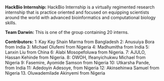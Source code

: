 **HackBio Internship:**
  HackBio Internship is a virtually regimented research internship that is practice oriented and focused on equipping scientists around the world with advanced bioinformatics and     computational biology skills.

**Team Darwin:**
  This is one of the group containing 20 interns.

**Contributors:**
  1: Kay Kay Shain Marma from Bangladesh
  2: Anusuiya Bora from India
  3: Michael Olufemi from Nigeria
  4: Madhumitha from India
  5: Lanxin Liu from China
  6: Alabi Mosopefoluwa from Nigeria.
  7: AJULO, Hassan Kehinde from Nigeria.
  8: OWOH, Ifeanyichukwu Michael from Nigeria
  9: Fasemire, Ayomide Samson from Nigeria
  10: Utkarsha Pande, from India
  11: Adedoyin Adesoye, from Nigeria
  12: Akinsehinwa Samuel from Nigeria
  13. Oluwademilade Akinyemi from Nigeria
